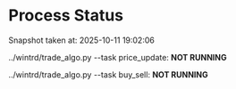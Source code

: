 # Process Status

Snapshot taken at: 2025-10-11 19:02:06

../wintrd/trade_algo.py --task price_update: **NOT RUNNING**

../wintrd/trade_algo.py --task buy_sell: **NOT RUNNING**

